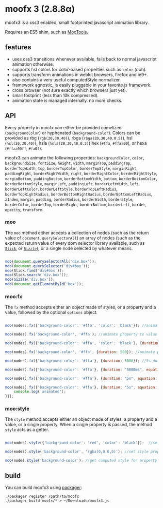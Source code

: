 # moofx 3 (2.8.8α)

moofx3 is a css3 enabled, small footprinted javascript animation library.

Requires an ES5 shim, such as [MooTools](http://mootools.net).

## features

 - uses css3 transitions whenever available, falls back to normal javascript animation otherwise.
 - supports hsl colors for color-based properties such as `color` (duh).
 - supports transform animations in webkit browsers, firefox and ie9+.
 - also contains a very useful computedStyle normalizer.
 - framework agnostic, is easily pluggable in your favorite js framework.
 - cross browser (not sure exactly which browsers just yet).
 - small footprint (less than 10k compressed).
 - animation state is managed internally. no more checks.

## API

Every property in moofx can either be provided camelized (`backgroundColor`) or hyphenated (`background-color`).
Colors can be provided as rbg (`rgb(20,30,40)`), rbga (`rbga(20,30,40,0.5)`), hsl (`hsl(20,30,40)`), hsla (`hsla(20,30,40,0.5)`) hex (`#ffa`, `#ffaa00`), or hexa (`#ffaa00ff`, `#fa0f`).

moofx3 can animate the following properties: `backgroundColor`, `color`, `backgroundSize`, `fontSize`, `height`, `width`, `marginTop`, `paddingTop`, `borderTopWidth`, `top`, `borderTopColor`, `borderTopStyle`, `marginRight`, `paddingRight`, `borderRightWidth`, `right`, `borderRightColor`, `borderRightStyle`, `marginBottom`, `paddingBottom`, `borderBottomWidth`, `bottom`, `borderBottomColor`, `borderBottomStyle`, `marginLeft`, `paddingLeft`, `borderLeftWidth`, `left`, `borderLeftColor`, `borderLeftStyle`, `borderTopLeftRadius`, `borderTopRightRadius`, `borderBottomRightRadius`, `borderBottomLeftRadius`, `zIndex`, `margin`, `padding`, `borderRadius`, `borderWidth`, `borderStyle`, `borderColor`, `borderTop`, `borderRight`, `borderBottom`, `borderLeft`, `border`, `opacity`, `transform`.

### moo

The `moo` method either accepts a collection of nodes (such as the return value of `document.querySelectorAll`) an array of nodes (such as the expected return value of every dom selector library available, such as [`Slick`](https://github.com/mootools/slick), or [`Sizzle`](https://github.com/jquery/sizzle)), or a single node selected by whatever means.

```javascript

moo(document.querySelectorAll('div.box'));
moo(document.querySelector('div#box'));
moo(Slick.find('div#box'));
moo(Slick.search('div.box'));
moo(Sizzle('div.box'));
moo(document.getElementById('box'));
```

### moo:fx

The `fx` method accepts either an object made of styles, or a property and a value, followed by the optional `options` object.


```javascript

moo(nodes).fx({'background-color': '#ffa', 'color': 'black'}); //animate some styles, default options

moo(nodes).fx('background-color', '#ffa'); //animate property to value

moo(nodes).fx({'background-color': '#ffa', 'color': 'black'}, {duration: 500}); //animate styles using options (500ms duration)

moo(nodes).fx('background-color', '#ffa', {duration: 500}); //animate property to value using options (500ms duration)

moo(nodes).fx({'background-color': '#ffa'}, {duration: 5000}); //5s duration

moo(nodes).fx({'background-color': '#ffa'}, {duration: "5000ms", equation: 'cubic-bezier(0.17,0.67,0.83,0.67)'}); //5s duration, cubic-bezier easing equation

moo(nodes).fx({'background-color': '#ffa'}, {duration: "5s", equation: 'ease-in'}); //5s duration, ease-in easing equation

moo(nodes).fx({'background-color': '#ffa'}, {duration: "5s", equation: 'ease-in-out', callback: function(){ //5s duration, ease-in-out easing equation, completion callback
	console.log('animated');
}});
```

### moo:style

The `style` method accepts either an object made of styles, a property and a value, or a single property. When a single property is passed, the method `style` acts as a getter.

```javascript

moo(nodes).style({'background-color': 'red', 'color': 'black'});  //set styles

moo(nodes).style('background-color', 'rgba(0,0,0,0)'); //set style property to value

moo(node).style('background-color'); //get computed style for property
```

## build

You can build moofx3 using [packager](https://github.com/kamicane/packager):

```
./packager register /path/to/moofx
./packager build moofx/* > ~/Downloads/moofx3.js
```
